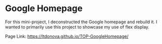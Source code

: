 # Google Homepage


For this mini-project, I deconstructed the Google homepage and rebuild it. I wanted to primarily use this project to showcase my use of flex display.

Page Link: https://ltdonova.github.io/TOP-GoogleHomepage/

